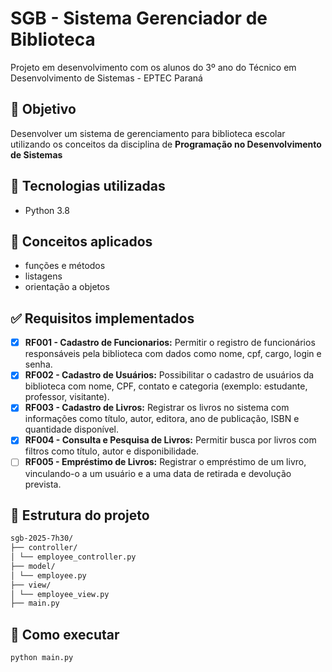 # SGB - Sistema Gerenciador de Biblioteca

Projeto em desenvolvimento com os alunos do 3º ano do Técnico em Desenvolvimento de Sistemas - EPTEC Paraná

## 🎯  Objetivo
Desenvolver um sistema de gerenciamento para biblioteca escolar utilizando os conceitos da disciplina de **Programação no Desenvolvimento de Sistemas**

## 🚀 Tecnologias utilizadas
- Python 3.8

## 📝 Conceitos aplicados
- funções e métodos
- listagens
- orientação a objetos

## ✅ Requisitos implementados
- [x] **RF001 - Cadastro de Funcionarios:** Permitir o registro de funcionários responsáveis pela biblioteca com dados como nome, cpf, cargo, login e senha.
- [x] **RF002 - Cadastro de Usuários:** Possibilitar o cadastro de usuários da biblioteca com nome, CPF, contato e categoria (exemplo: estudante, professor, visitante).
- [x] **RF003 - Cadastro de Livros:** Registrar os livros no sistema com informações como título, autor, editora, ano de publicação, ISBN e quantidade disponível.
- [x] **RF004 - Consulta e Pesquisa de Livros:** Permitir busca por livros com filtros como título, autor e disponibilidade.
- [ ] **RF005 - Empréstimo de Livros:** Registrar o empréstimo de um livro, vinculando-o a um usuário e a uma data de retirada e devolução prevista.

## 📁 Estrutura do projeto
```bash
sgb-2025-7h30/
├── controller/
│ └── employee_controller.py
├── model/
│ └── employee.py
├── view/
│ └── employee_view.py
├── main.py
```
## 📝 Como executar
```bash
python main.py
```

